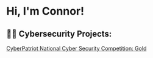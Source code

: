 <h1> Hi, I'm Connor! </h1>

<h2> 👨‍💻 Cybersecurity Projects: </h2>

[CyberPatriot National Cyber Security Competition: Gold](https://github.com/connor-byrnes/CyberPatriot)
